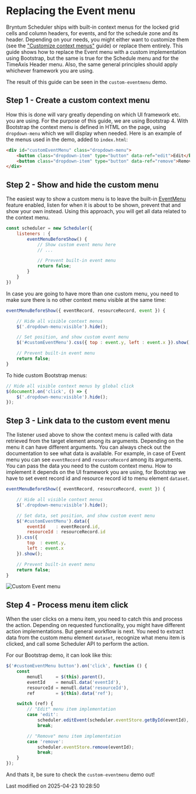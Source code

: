 # Replacing the Event menu

Bryntum Scheduler ships with built-in context menus for the locked grid cells and column headers, for events, and for
the schedule zone and its header. Depending on your needs, you might either want to customize them
(see the ["Customize context menus"](#Scheduler/guides/customization/contextmenu.md) guide) or replace them entirely.
This guide shows how to replace the Event menu with a custom implementation using Bootstrap, but the same is true for
the Schedule menu and for the TimeAxis Header menu. Also, the same general principles should apply whichever framework you are using.

The result of this guide can be seen in the `custom-eventmenu` demo.

## Step 1 - Create a custom context menu

How this is done will vary greatly depending on which UI framework etc. you are using. For the purpose of this guide, we
are using Bootstrap 4. With Bootstrap the context menu is defined in HTML on the page, using `dropdown-menu`
which we will display when needed. Here is an example of the menus used in the demo, added to `index.html`:

```html
<div id="customEventMenu" class="dropdown-menu">
	<button class="dropdown-item" type="button" data-ref="edit">Edit</button>
	<button class="dropdown-item" type="button" data-ref="remove">Remove</button>
</div>
```

## Step 2 - Show and hide the custom menu

The easiest way to show a custom menu is to leave the built-in [EventMenu](#Scheduler/feature/EventMenu) feature enabled,
listen for when it is about to be shown, prevent that and show your own instead. Using this approach,
you will get all data related to the context menu.

```javascript
const scheduler = new Scheduler({
    listeners : {
        eventMenuBeforeShow() {
            // Show custom event menu here
            // ...

            // Prevent built-in event menu
            return false;
        }
    }
})
```

In case you are going to have more than one custom menu, you need to make sure there is no other context menu visible at the same time:

```javascript
eventMenuBeforeShow({ eventRecord, resourceRecord, event }) {

    // Hide all visible context menus
    $('.dropdown-menu:visible').hide();

    // Set position, and show custom event menu
    $('#customEventMenu').css({ top : event.y, left : event.x }).show();

    // Prevent built-in event menu
    return false;
}
```

To hide custom Bootstrap menus:

```javascript
// Hide all visible context menus by global click
$(document).on('click', () => {
    $('.dropdown-menu:visible').hide();
});
```

## Step 3 - Link data to the custom event menu

The listener used above to show the context menu is called with data retrieved from the target element among its arguments.
Depending on the menu it can have different arguments. You can always check out the documentation to see what data is available.
For example, in case of Event menu you can see `eventRecord` and `resourceRecord` among its arguments.
You can pass the data you need to the custom context menu. How to implement it depends on the UI framework
you are using, for Bootstrap we have to set event record id and resource record id to menu element `dataset`.

```javascript
eventMenuBeforeShow({ eventRecord, resourceRecord, event }) {

    // Hide all visible context menus
    $('.dropdown-menu:visible').hide();

    // Set data, set position, and show custom event menu
    $('#customEventMenu').data({
        eventId    : eventRecord.id,
        resourceId : resourceRecord.id
    }).css({
        top  : event.y,
        left : event.x
    }).show();

    // Prevent built-in event menu
    return false;
}
```

<img src="Scheduler/custom-event-menu.png" alt="Custom Event menu"/>

## Step 4 - Process menu item click

When the user clicks on a menu item, you need to catch this and process the action. Depending on requested functionality,
you might have different action implementations. But general workflow is next. You need to extract data from the custom
menu element `dataset`, recognize what menu item is clicked, and call some Scheduler API to perform the action.

For our Bootstrap demo, it can look like this:

```javascript
$('#customEventMenu button').on('click', function () {
    const
        menuEl     = $(this).parent(),
        eventId    = menuEl.data('eventId'),
        resourceId = menuEl.data('resourceId'),
        ref        = $(this).data('ref');

    switch (ref) {
        // "Edit" menu item implementation
        case 'edit':
            scheduler.editEvent(scheduler.eventStore.getById(eventId), scheduler.resourceStore.getById(resourceId));
            break;

        // "Remove" menu item implementation
        case 'remove':
            scheduler.eventStore.remove(eventId);
            break;
    }
});
```

And thats it, be sure to check the `custom-eventmenu` demo out!


<p class="last-modified">Last modified on 2025-04-23 10:28:50</p>